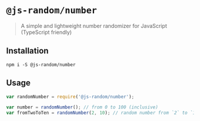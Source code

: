 # `@js-random/number`

> A simple and lightweight number randomizer for JavaScript (TypeScript friendly)

## Installation

```
npm i -S @js-random/number
```

## Usage

```js
var randomNumber = require('@js-random/number');

var number = randomNumber(); // from 0 to 100 (inclusive)
var fromTwoToTen = randomNumber(2, 10); // random number from `2` to `10` (inclusive)
```
